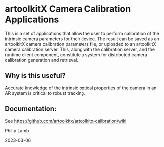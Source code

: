 # artoolkitX Camera Calibration Applications

This is a set of applications that allow the user to perform calibration of the intrinsic camera parameters for their device. The result can be saved as an artoolkitX camera calibration parameters file, or uploaded to an artoolkitX camera calibration server. This, along with the calibration server, and the runtime client component, constitute a system for distributed camera calibration generation and retrieval.

## Why is this useful?
Accurate knowledge of the intrinsic optical properties of the camera in an AR system is critical to robust tracking.

## Documentation:

See https://github.com/artoolkitx/artoolkitx-calibration/wiki

Philip Lamb

2023-03-06


